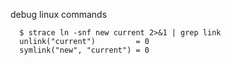 
debug linux commands
```
  $ strace ln -snf new current 2>&1 | grep link
  unlink("current")         = 0
  symlink("new", "current") = 0
```  
